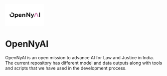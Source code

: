 <img style="float: centre;" src="opennyai_logo.png" width="126" height="70">


# OpenNyAI

OpenNyAI is an open mission to advance AI for Law and Justice in India. The current repository has different model and data outputs along with tools and scripts that we have used in the development process.


